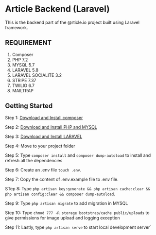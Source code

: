 # Article Backend (Laravel)

This is the backend part of the @rticle.io project built using Laravel framework.

## REQUIREMENT

1. Composer
2. PHP 7.2
3. MYSQL 5.7
4. LARAVEL 5.8
5. LARAVEL SOCIALITE 3.2
6. STRIPE 7.37
7. TWILIO 6.7
8. MAILTRAP

## Getting Started

Step 1: [Download and Install composer](https://www.digitalocean.com/community/tutorials/how-to-install-composer-on-ubuntu-20-04-quickstart)

Step 2: [Download and Install PHP and MYSQL](https://www.digitalocean.com/community/tutorials/how-to-install-linux-apache-mysql-php-lamp-stack-on-ubuntu-16-04)

Step 3: [Download and Install LARAVEL](https://laravel.com/docs/7.x/installation)

Step 4: Move to your project folder

Step 5: Type `composer install` and `composer dump-autoload` to install and refresh all the dependencies

Step 6: Create an .env file `touch .env`.

Step 7: Copy the content of .env.example file to .env file.

STep 8: Type `php artisan key:generate && php artisan cache:clear && php artisan config:clear && composer dump-autoload`.

Step 9: Type `php artisan migrate` to add migration in MYSQL

Step 10: Type `chmod 777 -R storage bootstrap/cache public/uploads` to give permissions for image upload and logging exception

Step 11: Lastly, type `php artisan serve` to start local development server`

